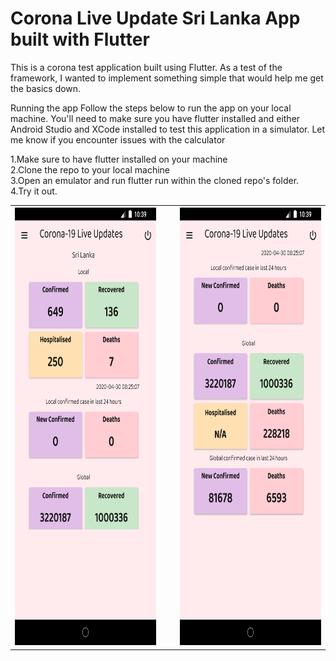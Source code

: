 <h1>Corona Live Update Sri Lanka App built with Flutter</h1>

This is a corona test application built using Flutter. As a test of the framework, I wanted to implement something simple that would help me get the basics down.

Running the app
Follow the steps below to run the app on your local machine. You'll need to make sure you have flutter installed and either Android Studio and XCode installed to test this application in a simulator. Let me know if you encounter issues with the calculator

1.Make sure to have flutter installed on your machine <br />
2.Clone the repo to your local machine <br />
3.Open an emulator and run flutter run within the cloned repo's folder. <br />
4.Try it out. <br />

<table>
    <tr>
      <th><img src="https://github.com/Srikanth20141/Corona/blob/master/test1/images/2.png" alt="image"  height="700" width="370"></th>
      <th><img width="18"></th>
      <th><img src="https://github.com/Srikanth20141/Corona/blob/master/test1/images/1.png" alt="image"  height="700" width="370"></th>
    </tr>

</table>



